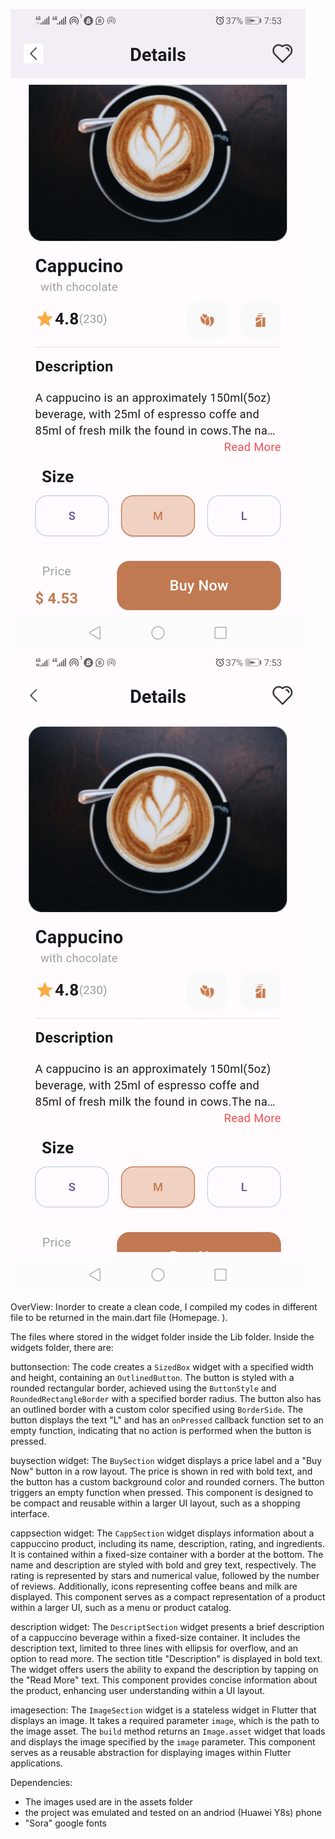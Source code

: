 ![Top view of cappucino project](assets/new/top_cappucino_project.jpg)
![Bottom view of the cappucino project](assets/new/bottom_cappucino_project.jpg)

OverView: Inorder to create a clean code, I compiled my codes in different file to be returned in the main.dart file (Homepage.
).

The files where stored in the widget folder inside the Lib folder.
 Inside the widgets folder, there are:
 
 buttonsection:
The code creates a `SizedBox` widget with a specified width and height, containing an `OutlinedButton`. The button is styled with a rounded rectangular border, achieved using the `ButtonStyle` and `RoundedRectangleBorder` with a specified border radius. The button also has an outlined border with a custom color specified using `BorderSide`. The button displays the text "L" and has an `onPressed` callback function set to an empty function, indicating that no action is performed when the button is pressed.

buysection widget:
The `BuySection` widget displays a price label and a "Buy Now" button in a row layout. The price is shown in red with bold text, and the button has a custom background color and rounded corners. The button triggers an empty function when pressed. This component is designed to be compact and reusable within a larger UI layout, such as a shopping interface.

cappsection widget:
The `CappSection` widget displays information about a cappuccino product, including its name, description, rating, and ingredients. It is contained within a fixed-size container with a border at the bottom. The name and description are styled with bold and grey text, respectively. The rating is represented by stars and numerical value, followed by the number of reviews. Additionally, icons representing coffee beans and milk are displayed. This component serves as a compact representation of a product within a larger UI, such as a menu or product catalog.

description widget:
The `DescriptSection` widget presents a brief description of a cappuccino beverage within a fixed-size container. It includes the description text, limited to three lines with ellipsis for overflow, and an option to read more. The section title "Description" is displayed in bold text. The widget offers users the ability to expand the description by tapping on the "Read More" text. This component provides concise information about the product, enhancing user understanding within a UI layout.

imagesection:
The `ImageSection` widget is a stateless widget in Flutter that displays an image. It takes a required parameter `image`, which is the path to the image asset. The `build` method returns an `Image.asset` widget that loads and displays the image specified by the `image` parameter. This component serves as a reusable abstraction for displaying images within Flutter applications.

Dependencies:
- The images used are in the assets folder
- the project was emulated and tested on an andriod (Huawei Y8s) phone
- "Sora" google fonts